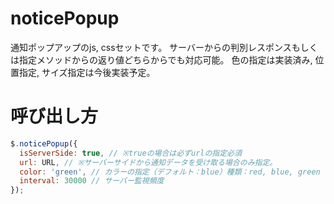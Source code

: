 # noticePopup
通知ポップアップのjs, cssセットです。
サーバーからの判別レスポンスもしくは指定メソッドからの返り値どちらからでも対応可能。
色の指定は実装済み, 位置指定, サイズ指定は今後実装予定。

# 呼び出し方
```javascript
$.noticePopup({
  isServerSide: true, // ※trueの場合は必ずurlの指定必須
  url: URL, // ※サーバーサイドから通知データを受け取る場合のみ指定。
  color: 'green', // カラーの指定（デフォルト：blue）種類：red, blue, green
  interval: 30000 // サーバー監視頻度
});
